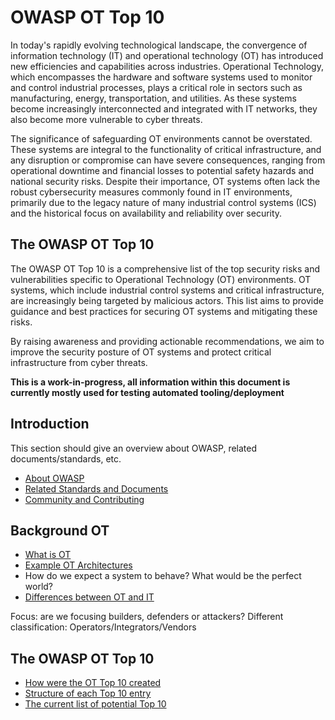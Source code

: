 # OWASP OT Top 10

In today's rapidly evolving technological landscape, the convergence of information technology (IT) and operational technology (OT) has introduced new efficiencies and capabilities across industries. Operational Technology, which encompasses the hardware and software systems used to monitor and control industrial processes, plays a critical role in sectors such as manufacturing, energy, transportation, and utilities. As these systems become increasingly interconnected and integrated with IT networks, they also become more vulnerable to cyber threats.

The significance of safeguarding OT environments cannot be overstated. These systems are integral to the functionality of critical infrastructure, and any disruption or compromise can have severe consequences, ranging from operational downtime and financial losses to potential safety hazards and national security risks. Despite their importance, OT systems often lack the robust cybersecurity measures commonly found in IT environments, primarily due to the legacy nature of many industrial control systems (ICS) and the historical focus on availability and reliability over security.

## The OWASP OT Top 10

The OWASP OT Top 10 is a comprehensive list of the top security risks and vulnerabilities specific to Operational Technology (OT) environments. OT systems, which include industrial control systems and critical infrastructure, are increasingly being targeted by malicious actors. This list aims to provide guidance and best practices for securing OT systems and mitigating these risks.

By raising awareness and providing actionable recommendations, we aim to improve the security posture of OT systems and protect critical infrastructure from cyber threats.

**This is a work-in-progress, all information within this document is currently mostly used for testing automated tooling/deployment**

## Introduction

This section should give an overview about OWASP, related documents/standards, etc.

- [About OWASP](/docs/about-owasp.md)
- [Related Standards and Documents](/docs/related-documents.md)
- [Community and Contributing](/docs/community-and-contributing.md)

## Background OT

- [What is OT](/docs/what-is-ot.md)
- [Example OT Architectures](/docs/ot-architectures.md)
- How do we expect a system to behave? What would be the perfect world?
- [Differences between OT and IT](/docs/ot-vs-it.md)

Focus: are we focusing builders, defenders or attackers? Different classification: Operators/Integrators/Vendors

## The OWASP OT Top 10

- [How were the OT Top 10 created](/docs/methodology.md)
- [Structure of each Top 10 entry](/docs/structure.md)
- [The current list of potential Top 10](/potential-top-10)

